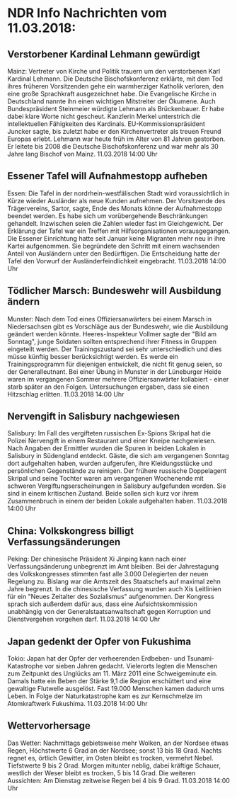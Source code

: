 # NDR Info Nachrichten vom 11.03.2018:


## Verstorbener Kardinal Lehmann gewürdigt
Mainz:	Vertreter von Kirche und Politik trauern um den verstorbenen Karl Kardinal Lehmann. Die Deutsche Bischofskonferenz erklärte, mit dem Tod ihres früheren Vorsitzenden gehe ein warmherziger Katholik verloren, den eine große Sprachkraft ausgezeichnet habe. Die Evangelische Kirche in Deutschland nannte ihn einen wichtigen Mitstreiter der Ökumene. Auch Bundespräsident Steinmeier würdigte Lehmann als Brückenbauer. Er habe dabei klare Worte nicht gescheut. Kanzlerin Merkel unterstrich die intellektuellen Fähigkeiten des Kardinals. EU-Kommissionspräsident Juncker sagte, bis zuletzt habe er den Kirchenvertreter als treuen Freund Europas erlebt. Lehmann war heute früh im Alter von 81 Jahren gestorben. Er leitete bis 2008 die Deutsche Bischofskonferenz und war mehr als 30 Jahre lang Bischof von Mainz. 11.03.2018 14:00 Uhr 

## Essener Tafel will Aufnahmestopp aufheben
Essen: Die Tafel in der nordrhein-westfälischen Stadt wird voraussichtlich in Kürze wieder Ausländer als neue Kunden aufnehmen. Der Vorsitzende des Trägervereins, Sartor, sagte, Ende des Monats könne der Aufnahmestopp beendet werden. Es habe sich um vorübergehende Beschränkungen gehandelt. Inzwischen seien die Zahlen wieder fast im Gleichgewicht. Der Erklärung der Tafel war ein Treffen mit Hilfsorganisationen vorausgegangen. Die Essener Einrichtung hatte seit Januar keine Migranten mehr neu in ihre Kartei aufgenommen. Sie begründete den Schritt mit einem wachsenden Anteil von Ausländern unter den Bedürftigen. Die Entscheidung hatte der Tafel den Vorwurf der Ausländerfeindlichkeit eingebracht. 11.03.2018 14:00 Uhr 

## Tödlicher Marsch: Bundeswehr will Ausbildung ändern
Munster:	Nach dem Tod eines Offiziersanwärters bei einem Marsch in Niedersachsen gibt es Vorschläge aus der Bundeswehr, wie die Ausbildung geändert werden könnte. Heeres-Inspekteur Vollmer sagte der "Bild am Sonntag", junge Soldaten sollten entsprechend ihrer Fitness in Gruppen eingeteilt werden. Der Trainingszustand sei sehr unterschiedlich und dies müsse künftig besser berücksichtigt werden. Es werde ein Trainingsprogramm für diejenigen entwickelt, die nicht fit genug seien, so der Generalleutnant. Bei einer Übung in Munster in der Lüneburger Heide waren im vergangenen Sommer mehrere Offiziersanwärter kollabiert - einer starb später an den Folgen. Untersuchungen ergaben, dass sie einen Hitzschlag erlitten. 11.03.2018 14:00 Uhr 

## Nervengift in Salisbury nachgewiesen
Salisbury:	Im Fall des vergifteten russischen Ex-Spions Skripal hat die Polizei Nervengift in einem Restaurant und einer Kneipe nachgewiesen. Nach Angaben der Ermittler wurden die Spuren in beiden Lokalen in Salisbury in Südengland entdeckt. Gäste, die sich am vergangenen Sonntag dort aufgehalten haben, wurden aufgerufen, ihre Kleidungsstücke und persönlichen Gegenstände zu reinigen. Der frühere russische Doppelagent Skripal und seine Tochter waren am vergangenen Wochenende mit schweren Vergiftungserscheinungen in Salisbury aufgefunden worden. Sie sind in einem kritischen Zustand. Beide sollen sich kurz vor ihrem Zusammenbruch in einem der beiden Lokale aufgehalten haben. 11.03.2018 14:00 Uhr 

## China: Volkskongress billigt Verfassungsänderungen
Peking:	Der chinesische Präsident Xi Jinping kann nach einer Verfassungsänderung unbegrenzt im Amt bleiben. Bei der Jahrestagung des Volkskongresses stimmten fast alle 3.000 Delegierten der neuen Regelung zu. Bislang war die Amtszeit des Staatschefs auf maximal zehn Jahre begrenzt. In die chinesische Verfassung wurden auch Xis Leitlinien für ein "Neues Zeitalter des Sozialismus" aufgenommen. Der Kongress sprach sich außerdem dafür aus, dass eine Aufsichtskommission unabhängig von der Generalstaatsanwaltschaft gegen Korruption und Dienstvergehen vorgehen darf. 11.03.2018 14:00 Uhr 

## Japan gedenkt der Opfer von Fukushima
Tokio: 	Japan hat der Opfer der verheerenden Erdbeben- und Tsunami-Katastrophe vor sieben Jahren gedacht. Vielerorts legten die Menschen zum Zeitpunkt des Unglücks am 11. März 2011 eine Schweigeminute ein. Damals hatte ein Beben der Stärke 9,1 die Region erschüttert und eine gewaltige Flutwelle ausgelöst. Fast 19.000 Menschen kamen dadurch ums Leben. In Folge der Naturkatastrophe kam es zur Kernschmelze im Atomkraftwerk Fukushima. 11.03.2018 14:00 Uhr 

## Wettervorhersage
Das Wetter:
Nachmittags gebietsweise mehr Wolken, an der Nordsee etwas Regen, Höchstwerte 6 Grad an der Nordsee; sonst 13 bis 18 Grad. Nachts regnet es, örtlich Gewitter, im Osten bleibt es trocken, vermehrt Nebel. Tiefstwerte 9 bis 2 Grad. Morgen mitunter neblig, dabei kräftige Schauer, westlich der Weser bleibt es trocken, 5 bis 14 Grad. Die weiteren Aussichten: Am Dienstag zeitweise Regen bei 4 bis 9 Grad. 11.03.2018 14:00 Uhr 
